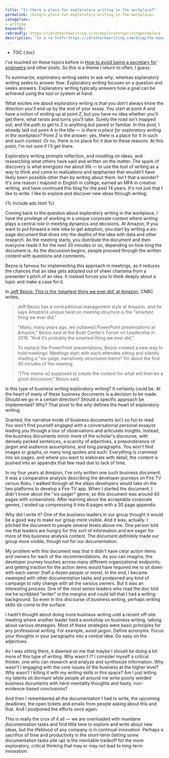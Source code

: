 ```yaml
---
title: "Is there a place for exploratory writing in the workplace?"
permalink: /blog/a-place-for-exploratory-writing-in-the-workplace/
categories:
- writing
keywords:
rebrandly: https://idratherbewriting.site/exploratorywritingworkplace
description: "In a <a href='https://idratherbewriting.com/blog/the-manuscript-podcast-interview-with-tom-johnson/'>recent episode of <i>The Manuscript</i></a>, a new podcast by Breno Barreto, Breno asked me questions about blogging and motivations and such. I explained two different modes of writing: explanatory writing versus exploratory writing. Technical documentation is <i>explanatory</i> writing, but many of the posts on my blog are <i>exploratory</i>. Breno asked whether there's a place for exploratory writing in the workplace. This is the great question that every humanities-based or otherwise curious person who is immersed in a corporate world must ask in order to thrive."
---
```


* TOC
{:toc}

I've touched on these topics before in [How to avoid being a secretary for engineers](https://idratherbewriting.com/2018/11/19/avoid-being-secretary-for-engineers/) and other posts. So this is a theme I return to often, I guess.

To summarize, exploratory writing seeks to ask *why*, whereas explanatory writing seeks to answer *how*. Exploratory writing focuses on a question and seeks answers. Explanatory writing typically answers how a goal can be achieved using the tool or system at hand.

What excites me about exploratory writing is that you don't always know the direction you'll end up by the end of your essay. You start at point A and have a notion of ending up at point Z, but you have no idea whether you'll get there, what twists and turns you'll take. Surely the road isn't mapped out, and the path to get to Z is anything but paved or familiar. In this post, I already laid out point A in the title &mdash; *is there a place for exploratory writing in the workplace?* Point Z is the answer: yes, there is a place for it in such and such context. Or no, there is no place for it due to these reasons. At this point, I'm not sure if I'll get there.

Exploratory writing prompts reflection, and noodling on ideas, and researching what others have said and written on the matter. The spark of discovery is what energizes me about life &mdash; to use the tool of writing as a way to think and come to realizations and epiphanies that wouldn't have likely been possible other than by writing about them. Isn't that a wonder? It's one reason I majored in English in college, earned an MFA in creative writing, and have continued this blog for the past 14 years. It's not just that I like to write. I like to explore and discover new ideas through writing.

{% include ads.html %}

Coming back to the question about exploratory writing in the workplace, I have the privilege of working in a unique corporate context where writing plays a central role in meeting dynamics and decisions. At Amazon, if you want to put forward a new idea to get adoption, you start by writing a six-page document that dives into the depths of the idea with data and other research. As the meeting starts, you distribute the document and then everyone reads it for the next 20 minutes or so, depending on how long the document is. As the discussion begins, people proceed through the written content with questions and comments.

Bezos is famous for implementing this approach in meetings, as it reduces the chances that an idea gets adopted out of sheer charisma from a presenter's pitch of an idea. It instead forces you to think deeply about a topic and make a case for it.

In [Jeff Bezos: This is the ‘smartest thing we ever did’ at Amazon](https://www.cnbc.com/2019/10/14/jeff-bezos-this-is-the-smartest-thing-we-ever-did-at-amazon.html), CNBC writes,

> Jeff Bezos has a nontraditional management style at Amazon, and he says Amazon’s unique twist on meeting structure is the "smartest thing we ever did."
>
> "Many, many years ago, we outlawed PowerPoint presentations at Amazon," Bezos said at the Bush Center’s Forum on Leadership in 2018. "And it’s probably the smartest thing we ever did."
>
> To replace the PowerPoint presentations, Bezos created a new way to hold meetings: Meetings start with each attendee sitting and silently reading a "six-page, narratively-structured memo" for about the first 30 minutes of the meeting.
>
> "[The memo is] supposed to create the context for what will then be a good discussion," Bezos said.

Is this type of business writing exploratory writing? It certainly could be. At the heart of many of these business documents is a decision to be made. Should we go in a certain direction? Should a specific approach be implemented? Why? That pivot to the *why* defines the heart of exploratory writing.

Granted, the narrative mode of business documents isn't so fun to read. You won't find yourself engaged with a conversational personal essayist leading you through a tour of observations and articulate insights. Instead, the business documents mimic more of the scholar's discourse, with densely packed sentences, a scarcity of adjectives, a preponderance of jargon and audience assumptions, and long paragraphs. You won't find images or graphs, or many long quotes and such. Everything is crammed into six pages, and where you want to elaborate with detail, the content is pushed into an appendix that few read due to lack of time.

In my four years at Amazon, I've only written one such business document. It was a comparative analysis describing the developer journeys on Fire TV versus Roku. I walked through all the steps developers would take on the two platforms to develop a Fire TV app. When I started the document, I didn't know about the "six-pager" genre, so this document was around 40 pages with screenshots. After learning about the acceptable corporate genres, I ended up compressing it into 6 pages with a 30 page appendix.

Why did I write it? One of the business leaders in our group thought it would be a good way to make our group more visible. And it was, actually. I pitched the document to people several levels above me. One person told me that leaders are hungry for this sort of information and are eager for more of this business analysis content. The document definitely made our group more visible, though not for our documentation.

My problem with this document was that it didn't have clear action items and owners for each of the recommendations. As you can imagine, the developer journey touches across many different organizational endpoints, and getting traction for the action items would have required me to sit down with each owner (half a dozen people or more). In the end, I became swamped with other documentation tasks and postponed any kind of campaign to rally change with all the various owners. But it was an interesting process. One of the most senior leaders who read the doc told me he scribbled "writer" in the margins and could tell that I had a writing background. So even in this discourse of business writing, perhaps writing skills do come to the surface.

I hadn't thought about doing more business writing until a recent off-site meeting where another leader held a workshop on business writing, talking about various strategies. Most of these strategies were basic principles for any professional writing. For example, avoid jargon. Define acronyms. Focus your thoughts in your paragraphs into a central idea. Go easy on the adjectives.

As I was sitting there, it dawned on me that maybe I should be doing a lot more of this type of writing. Why wasn't I? I consider myself a critical thinker, one who can research and analyze and synthesize information. Why wasn't I engaging with the core issues of the business at the higher level? Why wasn't I killing it with my writing skills in this space? Am I just letting my talents sit dormant while people all around me write poorly worded business documents with herd-mentality thoughts and hasty, non-evidence-based conclusions?

And then I remembered all the documentation I had to write, the upcoming deadlines, the open tickets and emails from people asking about this and that. And I postponed the efforts once again.

This is really the crux of it all &mdash; we are overloaded with mundane documentation tasks and find little time to explore and write about new ideas, but the lifeblood of any company is in continual innovation. Perhaps a sacrifice of time and productivity in the short-term (letting some documentation tasks pile up) is the inevitable tradeoff for the more exploratory, critical thinking that may or may not lead to long-term innovation.
